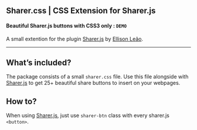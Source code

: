 Sharer.css | CSS Extension for Sharer.js
-----------------------------------------------------------------------------
#### Beautiful Sharer.js buttons with CSS3 only : `DEMO`

A small extention for the plugin [Sharer.js] by [Ellison Leão].

------------------------------------------------------------------------

What’s included?
----------------

The package consists of a small `sharer.css`  file. Use this file alongside with [Sharer.js] to get 25+ beautiful share buttons to insert on your webpages. 

How to?
-------

When using [Sharer.js], just use `sharer-btn` class with every sharer.js `<button>`.

  [Sharer.js]: https://github.com/ellisonleao/sharer.js
  [Ellison Leão]: https://github.com/ellisonleao
  [DEMO]: https://arximughal.github.io/sharer.css/
